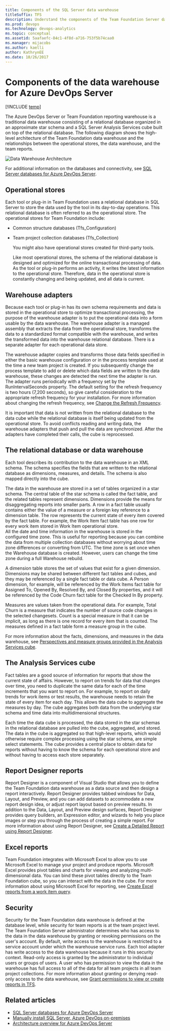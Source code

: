```yaml
---
title: Components of the SQL Server data warehouse 
titleSuffix: TFS
description: Understand the components of the Team Foundation Server data warehouse 
ms.prod: devops
ms.technology: devops-analytics
ms.topic: conceptual
ms.assetid: 5aafaefc-84c1-4f8d-a716-753f5b74caa0
ms.manager: mijacobs
ms.author: kaelli
author: KathrynEE
ms.date: 10/26/2017
---
```



# Components of the data warehouse for Azure DevOps Server

[!INCLUDE [temp](../_shared/tfs-report-platform-version.md)]

The Azure DevOps Server or Team Foundation reporting warehouse is a traditional data warehouse consisting of a relational database organized in an approximate star schema and a SQL Server Analysis Services cube built on top of the relational database. The following diagram shows the high-level architecture of the Team Foundation data warehouse and the relationships between the operational stores, the data warehouse, and the team reports.  
  
 ![Data Warehouse Architecture](_img/tfs_datawarearch_r.png)  
  

For additional information on the databases and connectivity, see [SQL Server databases for Azure DevOps Server](/azure/devops/server/architecture/sql-server-databases).

<a name="operational_stores"></a> 

##  Operational stores  

Each tool or plug-in in Team Foundation uses a relational database in SQL Server to store the data used by the tool in its day-to-day operations. This relational database is often referred to as the operational store. The operational stores for Team Foundation include:  

- Common structure databases (Tfs_Configuration)  
- Team project collection databases (Tfs_Collection)  
  
  You might also have operational stores created for third-party tools.  
  
  Like most operational stores, the schema of the relational database is designed and optimized for the online transactional processing of data. As the tool or plug-in performs an activity, it writes the latest information to the operational store. Therefore, data in the operational store is constantly changing and being updated, and all data is current.  
  
<a name="warehouse"></a> 

## Warehouse adapters  
 Because each tool or plug-in has its own schema requirements and data is stored in the operational store to optimize transactional processing, the purpose of the warehouse adapter is to put the operational data into a form usable by the data warehouse. The warehouse adapter is a managed assembly that extracts the data from the operational store, transforms the data to a standardized format compatible with the warehouse, and writes the transformed data into the warehouse relational database. There is a separate adapter for each operational data store.  
  
 The warehouse adapter copies and transforms those data fields specified in either the basic warehouse configuration or in the process template used at the time a new team project is created. If you subsequently change the process template to add or delete which data fields are written to the data warehouse, these changes are detected the next time the adapter is run. The adapter runs periodically with a frequency set by the RunIntervalSeconds property. The default setting for the refresh frequency is two hours (7,200 seconds), so give careful consideration to the appropriate refresh frequency for your installation. For more information about changing the refresh frequency, see [Change the Refresh Frequency](../admin/change-a-process-control-setting.md).  
  
 It is important that data is not written from the relational database to the data cube while the relational database is itself being updated from the operational store. To avoid conflicts reading and writing data, the warehouse adapters that push and pull the data are synchronized. After the adapters have completed their calls, the cube is reprocessed.  
  
<a name="relational_db"></a> 

## The relational database or data warehouse  
 Each tool describes its contribution to the data warehouse in an XML schema. The schema specifies the fields that are written to the relational database as dimensions, measures, and details. The schema is also mapped directly into the cube.  
  
 The data in the warehouse are stored in a set of tables organized in a star schema. The central table of the star schema is called the fact table, and the related tables represent dimensions. Dimensions provide the means for disaggregating reports into smaller parts. A row in a fact table usually contains either the value of a measure or a foreign key reference to a dimension table. The row represents the current state of every item covered by the fact table. For example, the Work Item fact table has one row for every work item stored in Work Item operational store.  
 All the date and time information in the warehouse is stored in the configured time zone. This is useful for reporting because you can combine the data from multiple collection databases without worrying about time zone differences or converting from UTC. The time zone is set once when the Warehouse database is created. However, users can change the time zone during a full Warehouse rebuild.

 A dimension table stores the set of values that exist for a given dimension. Dimensions may be shared between different fact tables and cubes, and they may be referenced by a single fact table or data cube. A Person dimension, for example, will be referenced by the Work Items fact table for Assigned To, Opened By, Resolved By, and Closed By properties, and it will be referenced by the Code Churn fact table for the Checked In By property.  
  
 Measures are values taken from the operational data. For example, Total Churn is a measure that indicates the number of source code changes in the selected changesets. Count is a special measure in that it can be implicit, as long as there is one record for every item that is counted. The measures defined in a fact table form a measure group in the cube.  
  
 For more information about the facts, dimensions, and measures in the data warehouse, see [Perspectives and measure groups provided in the Analysis Services cube](perspective-measure-groups-cube.md).  
  
<a name="cube"></a> 

## The Analysis Services cube  

 Fact tables are a good source of information for reports that show the current state of affairs. However, to report on trends for data that changes over time, you need to duplicate the same data for each of the time increments that you want to report on. For example, to report on daily trends for work items or test results, the warehouse needs to retain the state of every item for each day. This allows the data cube to aggregate the measures by day. The cube aggregates both data from the underlying star schema and time data into multidimensional structures.  
  
 Each time the data cube is processed, the data stored in the star schemas in the relational database are pulled into the cube, aggregated, and stored. The data in the cube is aggregated so that high-level reports, which would otherwise require complex processing using the star schema, are simple select statements. The cube provides a central place to obtain data for reports without having to know the schema for each operational store and without having to access each store separately.  
  
<a name="report_designer"></a> 

## Report Designer reports  

 Report Designer is a component of Visual Studio that allows you to define the Team Foundation data warehouse as a data source and then design a report interactively. Report Designer provides tabbed windows for Data, Layout, and Preview, and you can add datasets to accommodate a new report design idea, or adjust report layout based on preview results. In addition to the Data, Layout, and Preview design surfaces, Report Designer provides query builders, an Expression editor, and wizards to help you place images or step you through the process of creating a simple report. For more information about using Report Designer, see [Create a Detailed Report using Report Designer](create-a-detailed-report-using-report-designer.md).  
  

<a name="excel_reports"></a> 

## Excel reports 
 
 Team Foundation integrates with Microsoft Excel to allow you to use Microsoft Excel to manage your project and produce reports. Microsoft Excel provides pivot tables and charts for viewing and analyzing multi-dimensional data. You can bind these pivot tables directly to the Team Foundation cube, so you can interact with the data in the cube. For more information about using Microsoft Excel for reporting, see [Create Excel reports from a work item query](../excel/create-status-and-trend-excel-reports.md).  
  
<a name="security"></a> 

## Security  

 Security for the Team Foundation data warehouse is defined at the database level, while security for team reports is at the team project level. The Team Foundation Server administrator determines who has access to the data in the data warehouse by granting or revoking permissions on the user's account. By default, write access to the warehouse is restricted to a service account under which the warehouse service runs. Each tool adapter has write access to the data warehouse because it runs in this security context. Read-only access is granted by the administrator to individual users or groups of users. A user who has permission to view the data in the warehouse has full access to all of the data for all team projects in all team project collections. For more information about granting or denying read-only access to the data warehouse, see [Grant permissions to view or create reports in TFS](../admin/grant-permissions-to-reports.md).

## Related articles

- [SQL Server databases for Azure DevOps Server](/azure/devops/server/architecture/sql-server-databases)
- [Manually install SQL Server, Azure DevOps on-premises](/azure/devops/server/install/sql-server/install-sql-server)
- [Architecture overview for Azure DevOps Server](/azure/devops/server/architecture/architecture)